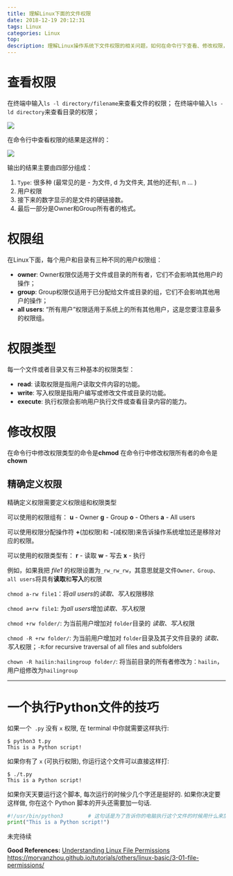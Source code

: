 ```yaml
---
title: 理解Linux下面的文件权限
date: 2018-12-19 20:12:31
tags: Linux
categories: Linux
top:
description: 理解Linux操作系统下文件权限的相关问题，如何在命令行下查看、修改权限，如何使用`chmod`命令
---
```


# 查看权限
在终端中输入`ls -l directory/filename`来查看文件的权限；
在终端中输入`ls -ld directory`来查看目录的权限；

![](1.png)

在命令行中查看权限的结果是这样的：

![](03-01-02.png)

输出的结果主要由四部分组成：
 1. `Type`: 很多种 (最常见的是 - 为文件, d 为文件夹, 其他的还有l, n … )
 2. 用户权限
 3. 接下来的数字显示的是文件的硬链接数。
 4. 最后一部分是Owner和Group所有者的格式。

 # 权限组
 在Linux下面，每个用户和目录有三种不同的用户权限组：
  - **owner**: Owner权限仅适用于文件或目录的所有者，它们不会影响其他用户的操作；
  - **group**: Group权限仅适用于已分配给文件或目录的组，它们不会影响其他用户的操作；
  - **all users**: “所有用户”权限适用于系统上的所有其他用户，这是您要注意最多的权限组。

 # 权限类型

 每一个文件或者目录又有三种基本的权限类型：
  - **read**: 读取权限是指用户读取文件内容的功能。
  - **write**: 写入权限是指用户编写或修改文件或目录的功能。
  - **execute**:  执行权限会影响用户执行文件或查看目录内容的能力。

# 修改权限

在命令行中修改权限类型的命令是**chmod**
在命令行中修改权限所有者的命令是**chown**


## 精确定义权限

精确定义权限需要定义权限组和权限类型

可以使用的权限组有：
**u** - Owner
**g** - Group
**o** - Others
**a** - All users

可以使用权限分配操作符 **+**(加权限)和 **-**(减权限)来告诉操作系统增加还是移除对应的权限。

可以使用的权限类型有：
**r** - 读取
**w** - 写去
**x** - 执行

例如，如果我把 *file1* 的权限设置为`_rw_rw_rw`，其意思就是文件`Owner、Group、all users`将具有**读取**和**写入**的权限

`chmod a-rw file1`：将*all users*的*读取、写入*权限移除

`chmod a+rw file1`: 为*all users*增加*读取、写入*权限

`chmod +rw folder/`: 为当前用户增加对 `folder`目录的 *读取、写入*权限

`chmod -R +rw folder/`: 为当前用户增加对 `folder`目录及其子文件目录的 *读取、写入*权限；`-R`:for recursive traversal of all files and subfolders

`chown -R hailin:hailingroup folder/`: 将当前目录的所有者修改为：`hailin`，用户组修改为`hailingroup`
******************

# 一个执行Python文件的技巧

如果一个` .py` 没有 `x` 权限, 在 terminal 中你就需要这样执行:

```
$ python3 t.py
This is a Python script!
```

如果你有了 `x` (可执行权限), 你运行这个文件可以直接这样打:

```
$ ./t.py
This is a Python script!
```

如果你天天要运行这个脚本, 每次运行的时候少几个字还是挺好的. 如果你决定要这样做, 你在这个 Python 脚本的开头还需要加一句话.

```py
#!/usr/bin/python3        # 这句话是为了告诉你的电脑执行这个文件的时候用什么来加载
print("This is a Python script!")
```

未完待续

**Good References:**
[Understanding Linux File Permissions](https://www.linux.com/learn/understanding-linux-file-permissions)
https://morvanzhou.github.io/tutorials/others/linux-basic/3-01-file-permissions/
